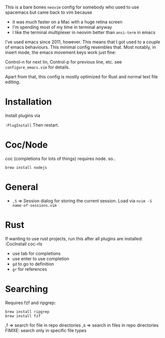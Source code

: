This is a bare bones `neovim` config for somebody who used to use spacemacs but came back to vim because 
- it was much faster on a Mac with a huge retina screen
- I'm spending most of my time in terminal anyway
- I like the terminal multiplexer in neovim better than `ansi-term` in emacs

I've used emacs since 2011, however. This means that I got used to a couple of emacs behaviours. 
This minimal config resembles that. Most notably, in insert mode, the emacs movement keys work 
just fine:

Control-n for next lin, Control-p for previous line, etc. see `configure_emacs.vim` for details.

Apart from that, this config is mostly optimized for Rust and normal text file editing.

# Installation

Install plugins via

`:PlugInstall`
Then restart.

# Coc/Node
coc (completions for lots of things) requires node. so..

`brew install nodejs`

# General

- `,S` => Session dialog for storing the current session. Load via `nvim -S name-of-sessions.vim`

# Rust

If wanting to use rust projects, run this after all plugins are installed:
:CocInstall coc-rls

- use tab for completions
- use enter to use completion
- `gd` to go to definition
- `gr` for references

# Searching
Requires fzf and ripgrep:

```
brew install ripgrep
brew install fzf
```

,f => search for file in repo directories
,s => search in files in repo directories
FIMXE: search only in specific file types
